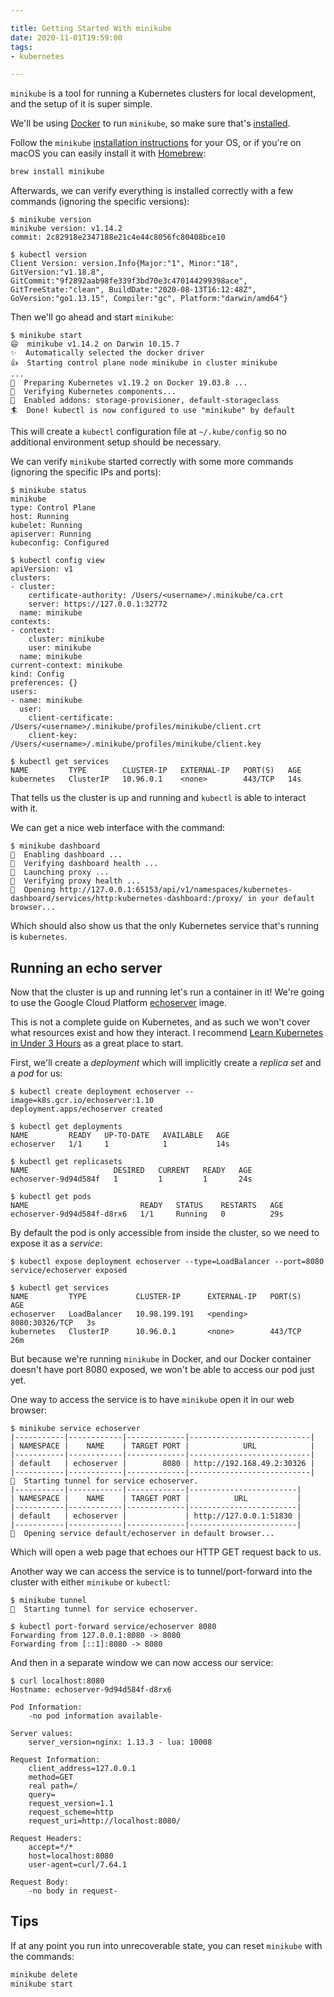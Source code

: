 ```yaml
---

title: Getting Started With minikube
date: 2020-11-01T19:59:00
tags:
- kubernetes

---
```


`minikube` is a tool for running a Kubernetes clusters for local development, and the setup of it is super simple.

We'll be using [Docker](https://www.docker.com/) to run `minikube`, so make sure that's [installed](https://www.docker.com/get-started).

Follow the `minikube` [installation instructions](https://minikube.sigs.k8s.io/docs/start/) for your OS, or if you're on macOS you can easily install it with [Homebrew](https://brew.sh/):

```bash
brew install minikube
```

Afterwards, we can verify everything is installed correctly with a few commands (ignoring the specific versions):

```shell
$ minikube version
minikube version: v1.14.2
commit: 2c82918e2347188e21c4e44c8056fc80408bce10

$ kubectl version
Client Version: version.Info{Major:"1", Minor:"18", GitVersion:"v1.18.8", GitCommit:"9f2892aab98fe339f3bd70e3c470144299398ace", GitTreeState:"clean", BuildDate:"2020-08-13T16:12:48Z", GoVersion:"go1.13.15", Compiler:"gc", Platform:"darwin/amd64"}
```

Then we'll go ahead and start `minikube`:

```shell
$ minikube start
😄  minikube v1.14.2 on Darwin 10.15.7
✨  Automatically selected the docker driver
👍  Starting control plane node minikube in cluster minikube
...
🐳  Preparing Kubernetes v1.19.2 on Docker 19.03.8 ...
🔎  Verifying Kubernetes components...
🌟  Enabled addons: storage-provisioner, default-storageclass
🏄  Done! kubectl is now configured to use "minikube" by default
```

This will create a `kubectl` configuration file at `~/.kube/config` so no additional environment setup should be necessary.

We can verify `minikube` started correctly with some more commands (ignoring the specific IPs and ports):

```shell
$ minikube status
minikube
type: Control Plane
host: Running
kubelet: Running
apiserver: Running
kubeconfig: Configured

$ kubectl config view
apiVersion: v1
clusters:
- cluster:
    certificate-authority: /Users/<username>/.minikube/ca.crt
    server: https://127.0.0.1:32772
  name: minikube
contexts:
- context:
    cluster: minikube
    user: minikube
  name: minikube
current-context: minikube
kind: Config
preferences: {}
users:
- name: minikube
  user:
    client-certificate: /Users/<username>/.minikube/profiles/minikube/client.crt
    client-key: /Users/<username>/.minikube/profiles/minikube/client.key

$ kubectl get services
NAME         TYPE        CLUSTER-IP   EXTERNAL-IP   PORT(S)   AGE
kubernetes   ClusterIP   10.96.0.1    <none>        443/TCP   14s
```

That tells us the cluster is up and running and `kubectl` is able to interact with it.

We can get a nice web interface with the command:

```shell
$ minikube dashboard
🔌  Enabling dashboard ...
🤔  Verifying dashboard health ...
🚀  Launching proxy ...
🤔  Verifying proxy health ...
🎉  Opening http://127.0.0.1:65153/api/v1/namespaces/kubernetes-dashboard/services/http:kubernetes-dashboard:/proxy/ in your default browser...
```

Which should also show us that the only Kubernetes service that's running is `kubernetes`.

## Running an echo server

Now that the cluster is up and running let's run a container in it! We're going to use the Google Cloud Platform [echoserver](https://console.cloud.google.com/gcr/images/google-containers/GLOBAL/echoserver) image.

This is not a complete guide on Kubernetes, and as such we won't cover what resources exist and how they interact. I recommend [Learn Kubernetes in Under 3 Hours](https://www.freecodecamp.org/news/learn-kubernetes-in-under-3-hours-a-detailed-guide-to-orchestrating-containers-114ff420e882/) as a great place to start.

First, we'll create a _deployment_ which will implicitly create a _replica set_ and a _pod_ for us:

```shell
$ kubectl create deployment echoserver --image=k8s.gcr.io/echoserver:1.10
deployment.apps/echoserver created

$ kubectl get deployments
NAME         READY   UP-TO-DATE   AVAILABLE   AGE
echoserver   1/1     1            1           14s

$ kubectl get replicasets
NAME                   DESIRED   CURRENT   READY   AGE
echoserver-9d94d584f   1         1         1       24s

$ kubectl get pods
NAME                         READY   STATUS    RESTARTS   AGE
echoserver-9d94d584f-d8rx6   1/1     Running   0          29s
```

By default the pod is only accessible from inside the cluster, so we need to expose it as a _service_:

```shell
$ kubectl expose deployment echoserver --type=LoadBalancer --port=8080
service/echoserver exposed

$ kubectl get services
NAME         TYPE           CLUSTER-IP      EXTERNAL-IP   PORT(S)          AGE
echoserver   LoadBalancer   10.98.199.191   <pending>     8080:30326/TCP   3s
kubernetes   ClusterIP      10.96.0.1       <none>        443/TCP          26m
```

But because we're running `minikube` in Docker, and our Docker container doesn't have port 8080 exposed, we won't be able to access our pod just yet.

One way to access the service is to have `minikube` open it in our web browser:

```shell
$ minikube service echoserver
|-----------|------------|-------------|---------------------------|
| NAMESPACE |    NAME    | TARGET PORT |            URL            |
|-----------|------------|-------------|---------------------------|
| default   | echoserver |        8080 | http://192.168.49.2:30326 |
|-----------|------------|-------------|---------------------------|
🏃  Starting tunnel for service echoserver.
|-----------|------------|-------------|------------------------|
| NAMESPACE |    NAME    | TARGET PORT |          URL           |
|-----------|------------|-------------|------------------------|
| default   | echoserver |             | http://127.0.0.1:51830 |
|-----------|------------|-------------|------------------------|
🎉  Opening service default/echoserver in default browser...
```

Which will open a web page that echoes our HTTP GET request back to us.

Another way we can access the service is to tunnel/port-forward into the cluster with either `minikube` or `kubectl`:

```shell
$ minikube tunnel
🏃  Starting tunnel for service echoserver.
```

```shell
$ kubectl port-forward service/echoserver 8080
Forwarding from 127.0.0.1:8080 -> 8080
Forwarding from [::1]:8080 -> 8080
```

And then in a separate window we can now access our service:

```shell
$ curl localhost:8080
Hostname: echoserver-9d94d584f-d8rx6

Pod Information:
	-no pod information available-

Server values:
	server_version=nginx: 1.13.3 - lua: 10008

Request Information:
	client_address=127.0.0.1
	method=GET
	real path=/
	query=
	request_version=1.1
	request_scheme=http
	request_uri=http://localhost:8080/

Request Headers:
	accept=*/*
	host=localhost:8080
	user-agent=curl/7.64.1

Request Body:
	-no body in request-
```

## Tips

If at any point you run into unrecoverable state, you can reset `minikube` with the commands:

```bash
minikube delete
minikube start
```
